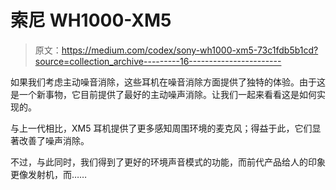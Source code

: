 # 索尼 WH1000-XM5

> 原文：<https://medium.com/codex/sony-wh1000-xm5-73c1fdb5b1cd?source=collection_archive---------16----------------------->

如果我们考虑主动噪音消除，这些耳机在噪音消除方面提供了独特的体验。由于这是一个新事物，它目前提供了最好的主动噪声消除。让我们一起来看看这是如何实现的。

与上一代相比，XM5 耳机提供了更多感知周围环境的麦克风；得益于此，它们显著改善了噪声消除。

不过，与此同时，我们得到了更好的环境声音模式的功能，而前代产品给人的印象更像发射机，而……